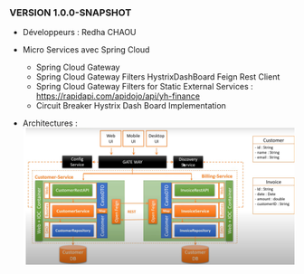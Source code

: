 ### VERSION 1.0.0-SNAPSHOT
- Développeurs : Redha CHAOU

- Micro Services avec Spring Cloud 
    - Spring Cloud Gateway
    - Spring Cloud Gateway Filters HystrixDashBoard Feign Rest Client
    - Spring Cloud Gateway Filters for Static External Services : https://rapidapi.com/apidojo/api/yh-finance
    - Circuit Breaker Hystrix Dash Board Implementation
    
- Architectures :
![img.png](img.png)

